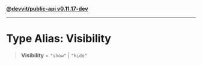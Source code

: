 [**@devvit/public-api v0.11.17-dev**](../../README.md)

---

# Type Alias: Visibility

> **Visibility** = `"show"` \| `"hide"`
